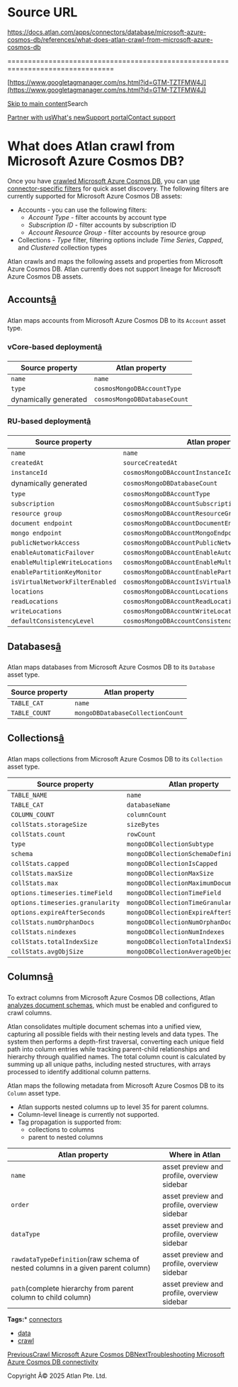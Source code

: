 # Source URL
https://docs.atlan.com/apps/connectors/database/microsoft-azure-cosmos-db/references/what-does-atlan-crawl-from-microsoft-azure-cosmos-db

================================================================================

<!--
canonical: https://docs.atlan.com/apps/connectors/database/microsoft-azure-cosmos-db/references/what-does-atlan-crawl-from-microsoft-azure-cosmos-db
link-alternate: https://docs.atlan.com/apps/connectors/database/microsoft-azure-cosmos-db/references/what-does-atlan-crawl-from-microsoft-azure-cosmos-db
meta-description: Once you have [crawled Microsoft Azure Cosmos DB](/apps/connectors/database/microsoft-azure-cosmos-db/how-tos/crawl-microsoft-azure-cosmos-db), you can [.
meta-docsearch:docusaurus_tag: docs-default-current
meta-docsearch:language: en
meta-docsearch:version: current
meta-docusaurus_locale: en
meta-docusaurus_tag: docs-default-current
meta-docusaurus_version: current
meta-generator: Docusaurus v3.8.1
meta-og-description: Once you have [crawled Microsoft Azure Cosmos DB](/apps/connectors/database/microsoft-azure-cosmos-db/how-tos/crawl-microsoft-azure-cosmos-db), you can [.
meta-og-locale: en
meta-og-title: What does Atlan crawl from Microsoft Azure Cosmos DB? | Atlan Documentation
meta-og-url: https://docs.atlan.com/apps/connectors/database/microsoft-azure-cosmos-db/references/what-does-atlan-crawl-from-microsoft-azure-cosmos-db
meta-twitter:card: summary_large_image
meta-viewport: width=device-width,initial-scale=1
title: What does Atlan crawl from Microsoft Azure Cosmos DB? | Atlan Documentation
-->

[https://www.googletagmanager.com/ns.html?id=GTM-TZTFMW4J](https://www.googletagmanager.com/ns.html?id=GTM-TZTFMW4J)

[Skip to main content](#__docusaurus_skipToContent_fallback)Search

[Partner with us](https://docs.google.com/forms/d/e/1FAIpQLScuAIhCm2GS7YFstrOjawbP8J7PUmOynQo7wI2yGCcCyEcVSw/viewform)[What's new](https://shipped.atlan.com/)[Support portal](https://atlan.zendesk.com/auth/v2/login/signin?return_to=https%3A%2F%2Fatlan.zendesk.com%2Fhc%2Fen-us&theme=hc&locale=en-us&brand_id=1900000425113&auth_origin=1900000425113%2Cfalse%2Ctrue)[Contact support](/support/submit-request)

What does Atlan crawl from Microsoft Azure Cosmos DB?
=====================================================

Once you have [crawled Microsoft Azure Cosmos DB](/apps/connectors/database/microsoft-azure-cosmos-db/how-tos/crawl-microsoft-azure-cosmos-db), you can [use connector\-specific filters](/product/capabilities/discovery/how-tos/use-the-filters-menu) for quick asset discovery. The following filters are currently supported for Microsoft Azure Cosmos DB assets:

* Accounts \- you can use the following filters:
    + *Account Type* \- filter accounts by account type
    + *Subscription ID* \- filter accounts by subscription ID
    + *Account Resource Group* \- filter accounts by resource group
* Collections \- *Type* filter, filtering options include *Time Series*, *Capped*, and *Clustered* collection types

Atlan crawls and maps the following assets and properties from Microsoft Azure Cosmos DB. Atlan currently does not support lineage for Microsoft Azure Cosmos DB assets.

Accounts[â](#accounts "Direct link to Accounts")
--------------------------------------------------

Atlan maps accounts from Microsoft Azure Cosmos DB to its `Account` asset type.

### vCore\-based deployment[â](#vcore-based-deployment "Direct link to vCore-based deployment")

| Source property | Atlan property |
| --- | --- |
| `name` | `name` |
| `type` | `cosmosMongoDBAccountType` |
| dynamically generated | `cosmosMongoDBDatabaseCount` |

### RU\-based deployment[â](#ru-based-deployment "Direct link to RU-based deployment")

| Source property | Atlan property |
| --- | --- |
| `name` | `name` |
| `createdAt` | `sourceCreatedAt` |
| `instanceId` | `cosmosMongoDBAccountInstanceId` |
| dynamically generated | `cosmosMongoDBDatabaseCount` |
| `type` | `cosmosMongoDBAccountType` |
| `subscription` | `cosmosMongoDBAccountSubscriptionId` |
| `resource group` | `cosmosMongoDBAccountResourceGroup` |
| `document endpoint` | `cosmosMongoDBAccountDocumentEndpoint` |
| `mongo endpoint` | `cosmosMongoDBAccountMongoEndpoint` |
| `publicNetworkAccess` | `cosmosMongoDBAccountPublicNetworkAccess` |
| `enableAutomaticFailover` | `cosmosMongoDBAccountEnableAutomaticFailover` |
| `enableMultipleWriteLocations` | `cosmosMongoDBAccountEnableMultipleWriteLocations` |
| `enablePartitionKeyMonitor` | `cosmosMongoDBAccountEnablePartitionKeyMonitor` |
| `isVirtualNetworkFilterEnabled` | `cosmosMongoDBAccountIsVirtualNetworkFilterEnabled` |
| `locations` | `cosmosMongoDBAccountLocations` |
| `readLocations` | `cosmosMongoDBAccountReadLocations` |
| `writeLocations` | `cosmosMongoDBAccountWriteLocations` |
| `defaultConsistencyLevel` | `cosmosMongoDBAccountConsistencyPolicy` |

Databases[â](#databases "Direct link to Databases")
-----------------------------------------------------

Atlan maps databases from Microsoft Azure Cosmos DB to its `Database` asset type.

| Source property | Atlan property |
| --- | --- |
| `TABLE_CAT` | `name` |
| `TABLE_COUNT` | `mongoDBDatabaseCollectionCount` |

Collections[â](#collections "Direct link to Collections")
-----------------------------------------------------------

Atlan maps collections from Microsoft Azure Cosmos DB to its `Collection` asset type.

| Source property | Atlan property |
| --- | --- |
| `TABLE_NAME` | `name` |
| `TABLE_CAT` | `databaseName` |
| `COLUMN_COUNT` | `columnCount` |
| `collStats.storageSize` | `sizeBytes` |
| `collStats.count` | `rowCount` |
| `type` | `mongoDBCollectionSubtype` |
| `schema` | `mongoDBCollectionSchemaDefinition` |
| `collStats.capped` | `mongoDBCollectionIsCapped` |
| `collStats.maxSize` | `mongoDBCollectionMaxSize` |
| `collStats.max` | `mongoDBCollectionMaximumDocumentCount` |
| `options.timeseries.timeField` | `mongoDBCollectionTimeField` |
| `options.timeseries.granularity` | `mongoDBCollectionTimeGranularity` |
| `options.expireAfterSeconds` | `mongoDBCollectionExpireAfterSeconds` |
| `collStats.numOrphanDocs` | `mongoDBCollectionNumOrphanDocs` |
| `collStats.nindexes` | `mongoDBCollectionNumIndexes` |
| `collStats.totalIndexSize` | `mongoDBCollectionTotalIndexSize` |
| `collStats.avgObjSize` | `mongoDBCollectionAverageObjectSize` |

Columns[â](#columns "Direct link to Columns")
-----------------------------------------------

To extract columns from Microsoft Azure Cosmos DB collections, Atlan [analyzes document schemas](/apps/connectors/database/microsoft-azure-cosmos-db/how-tos/crawl-microsoft-azure-cosmos-db), which must be enabled and configured to crawl columns.

Atlan consolidates multiple document schemas into a unified view, capturing all possible fields with their nesting levels and data types. The system then performs a depth\-first traversal, converting each unique field path into column entries while tracking parent\-child relationships and hierarchy through qualified names. The total column count is calculated by summing up all unique paths, including nested structures, with arrays processed to identify additional column patterns.

Atlan maps the following metadata from Microsoft Azure Cosmos DB to its `Column` asset type.

* Atlan supports nested columns up to level 35 for parent columns.
* Column\-level lineage is currently not supported.
* Tag propagation is supported from:
    + collections to columns
    + parent to nested columns

| Atlan property | Where in Atlan |
| --- | --- |
| `name` | asset preview and profile, overview sidebar |
| `order` | asset preview and profile, overview sidebar |
| `dataType` | asset preview and profile, overview sidebar |
| `rawdataTypeDefinition`(raw schema of nested columns in a given parent column) | asset preview and profile, overview sidebar |
| `path`(complete hierarchy from parent column to child column) | asset preview and profile, overview sidebar |

**Tags:*** [connectors](/tags/connectors)
* [data](/tags/data)
* [crawl](/tags/crawl)

[PreviousCrawl Microsoft Azure Cosmos DB](/apps/connectors/database/microsoft-azure-cosmos-db/how-tos/crawl-microsoft-azure-cosmos-db)[NextTroubleshooting Microsoft Azure Cosmos DB connectivity](/apps/connectors/database/microsoft-azure-cosmos-db/troubleshooting/troubleshooting-microsoft-azure-cosmos-db-connectivity)

Copyright Â© 2025 Atlan Pte. Ltd.

